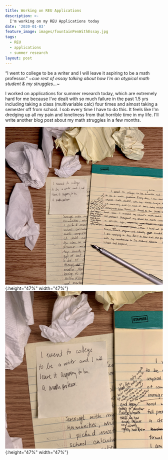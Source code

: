 ```yaml
---
title: Working on REU Applications
description: >-
  I'm working on my REU Applications today
date: '2020-01-03'
feature_image: images/fountainPenWithEssay.jpg
tags:
  - REU
  - applications
  - summer research
layout: post
---
```


“I went to college to be a writer and I will leave it aspiring to be a math professor.” 
*~cue rest of essay talking about how I’m an atypical math student & my struggles...~*

<!--more-->

I worked on applications for summer research today, which are extremely hard for me because I’ve dealt with so much failure in the past 1.5 yrs including taking a class (multivariable calc) four times and almost taking a semester off from school. I sob every time I have to do this. It feels like I'm dredging up all my pain and loneliness from that horrible time in my life. I'll write another blog post about my math struggles in a few months.

![A flatlay of my essay](images/EssayFar.jpg){:height="47%" width="47%"} ![Closeup of a post it saying "I went to college to be a writer and I will leave it aspiring to be a math professor”](images/PostitCloseup.jpg){:height="47%" width="47%"}
  




 
